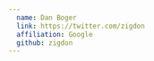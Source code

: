 ```yaml
---
  name: Dan Boger
  link: https://twitter.com/zigdon
  affiliation: Google
  github: zigdon
---
```

